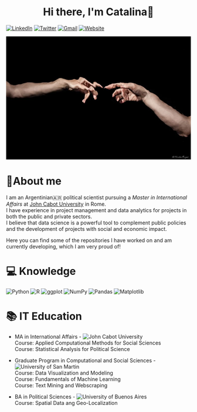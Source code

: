 <div align="center">
<h1 align="center">
Hi there, I'm Catalina👋</h1>
</div>

[![LinkedIn](https://img.shields.io/badge/LinkedIn-%230077B5.svg?logo=linkedin&logoColor=white)](www.linkedin.com/in/catalina-zaza)
[![Twitter](https://img.shields.io/badge/Twitter-%231DA1F2.svg?logo=twitter&logoColor=white)](https://x.com/catalindazaza)
[![Gmail](https://img.shields.io/badge/Email-%23D14836.svg?logo=gmail&logoColor=white)](mailto:catalinazaza97@gmail.com)
[![Website](https://img.shields.io/badge/Website-%23000000.svg?logo=world&logoColor=white)](https://catalinazaza.owlstown.net/)

<img src="header4.jpg" alt="Header" width="100%" height="5%">

# 🌻About me 
I am an Argentinian🇦🇷 political scientist pursuing a _Master in International Affairs_ at [John Cabot University](https://www.johncabot.edu/master-international-affairs/default.aspx) in Rome.<br> 
I have experience in project management and data analytics for projects in both the public and private sectors.<br> 
I believe that data science is a powerful tool to complement public policies and the development of projects with social and economic impact.  

Here you can find some of the repositories I have worked on and am currently developing, which I am very proud of!


# 💻 Knowledge
![Python](https://img.shields.io/badge/python-3670A0?style=for-the-badge&logo=python&logoColor=ffdd54) 
![R](https://img.shields.io/badge/R-276DC3?style=for-the-badge&logo=r&logoColor=white)
![ggplot](https://img.shields.io/badge/ggplot2-000000?style=for-the-badge&logo=r&logoColor=white)
![NumPy](https://img.shields.io/badge/numpy-%23013243.svg?style=for-the-badge&logo=numpy&logoColor=white) 
![Pandas](https://img.shields.io/badge/pandas-%23150458.svg?style=for-the-badge&logo=pandas&logoColor=white) 
![Matplotlib](https://img.shields.io/badge/Matplotlib-%23ffffff.svg?style=for-the-badge&logo=Matplotlib&logoColor=black) 


# 📚 IT Education
- MA in International Affairs - ![John Cabot University](https://www.johncabot.edu/master-international-affairs/default.aspx) <br>
  Course: Applied Computational Methods for Social Sciences<br>
  Course: Statistical Analysis for Political Science
  
- Graduate Program in Computational and Social Sciences - ![University of San Martin](https://www.unsam.edu.ar/escuelas/idaes/671/idaes/ciencias-sociales-computacionales-humanidades-digitales)<br>
Course: Data Visualization and Modeling <br>
Course: Fundamentals of Machine Learning <br>
Course: Text Mining and Webscraping

- BA in Political Sciences - ![University of Buenos Aires](https://cienciapolitica.sociales.uba.ar/) <br>
Course: Spatial Data ang Geo-Localization



